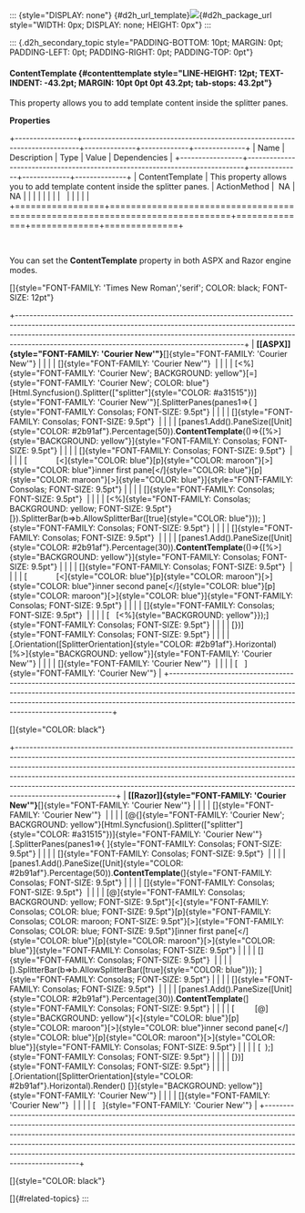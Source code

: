 ::: {style="DISPLAY: none"}
[](ms-xhelp:///?Id=d2h_url_template){#d2h_url_template}![](!package_url!){#d2h_package_url style="WIDTH: 0px; DISPLAY: none; HEIGHT: 0px"}
:::

::: {.d2h_secondary_topic style="PADDING-BOTTOM: 10pt; MARGIN: 0pt; PADDING-LEFT: 0pt; PADDING-RIGHT: 0pt; PADDING-TOP: 0pt"}
#### ContentTemplate {#contenttemplate style="LINE-HEIGHT: 12pt; TEXT-INDENT: -43.2pt; MARGIN: 10pt 0pt 0pt 43.2pt; tab-stops: 43.2pt"}

This property allows you to add template content inside the splitter panes.

**Properties**

+-----------------+-----------------------------------------------------------------------------+--------------+-------------+--------------+
| Name            | Description                                                                 | Type         | Value       | Dependencies |
+-----------------+-----------------------------------------------------------------------------+--------------+-------------+--------------+
| ContentTemplate | This property allows you to add template content inside the splitter panes. | ActionMethod |  NA         | NA           |
|                 |                                                                             |              |             |              |
|                 |                                                                             |              |             |              |
+=================+=============================================================================+==============+=============+==============+

 

You can set the **ContentTemplate** property in both ASPX and Razor engine modes.

[]{style="FONT-FAMILY: 'Times New Roman','serif'; COLOR: black; FONT-SIZE: 12pt"} 

+--------------------------------------------------------------------------------------------------------------------------------------------------------------------------------------------------------------------------------------------------------------------------------------------------------+
| **[\[ASPX\]]{style="FONT-FAMILY: 'Courier New'"}**[]{style="FONT-FAMILY: 'Courier New'"}                                                                                                                                                                                                               |
|                                                                                                                                                                                                                                                                                                        |
| []{style="FONT-FAMILY: 'Courier New'"}                                                                                                                                                                                                                                                                 |
|                                                                                                                                                                                                                                                                                                        |
| [\<%]{style="FONT-FAMILY: 'Courier New'; BACKGROUND: yellow"}[=]{style="FONT-FAMILY: 'Courier New'; COLOR: blue"}[Html.Syncfusion().Splitter([\"splitter\"]{style="COLOR: #a31515"})]{style="FONT-FAMILY: 'Courier New'"}[.SplitterPanes(panes1=\>{ ]{style="FONT-FAMILY: Consolas; FONT-SIZE: 9.5pt"} |
|                                                                                                                                                                                                                                                                                                        |
| []{style="FONT-FAMILY: Consolas; FONT-SIZE: 9.5pt"}                                                                                                                                                                                                                                                    |
|                                                                                                                                                                                                                                                                                                        |
| [panes1.Add().PaneSize([Unit]{style="COLOR: #2b91af"}.Percentage(50)).**ContentTemplate**(()=\>{[%\>]{style="BACKGROUND: yellow"}]{style="FONT-FAMILY: Consolas; FONT-SIZE: 9.5pt"}                                                                                                                    |
|                                                                                                                                                                                                                                                                                                        |
| []{style="FONT-FAMILY: Consolas; FONT-SIZE: 9.5pt"}                                                                                                                                                                                                                                                    |
|                                                                                                                                                                                                                                                                                                        |
| [             [\<]{style="COLOR: blue"}[p]{style="COLOR: maroon"}[\>]{style="COLOR: blue"}inner first pane[\</]{style="COLOR: blue"}[p]{style="COLOR: maroon"}[\>]{style="COLOR: blue"}]{style="FONT-FAMILY: Consolas; FONT-SIZE: 9.5pt"}                                                              |
|                                                                                                                                                                                                                                                                                                        |
| []{style="FONT-FAMILY: Consolas; FONT-SIZE: 9.5pt"}                                                                                                                                                                                                                                                    |
|                                                                                                                                                                                                                                                                                                        |
| [\<%]{style="FONT-FAMILY: Consolas; BACKGROUND: yellow; FONT-SIZE: 9.5pt"}[}).SplitterBar(b=\>b.AllowSplitterBar([true]{style="COLOR: blue"})); ]{style="FONT-FAMILY: Consolas; FONT-SIZE: 9.5pt"}                                                                                                     |
|                                                                                                                                                                                                                                                                                                        |
| []{style="FONT-FAMILY: Consolas; FONT-SIZE: 9.5pt"}                                                                                                                                                                                                                                                    |
|                                                                                                                                                                                                                                                                                                        |
| [panes1.Add().PaneSize([Unit]{style="COLOR: #2b91af"}.Percentage(30)).**ContentTemplate**(()=\>{[%\>]{style="BACKGROUND: yellow"}]{style="FONT-FAMILY: Consolas; FONT-SIZE: 9.5pt"}                                                                                                                    |
|                                                                                                                                                                                                                                                                                                        |
| []{style="FONT-FAMILY: Consolas; FONT-SIZE: 9.5pt"}                                                                                                                                                                                                                                                    |
|                                                                                                                                                                                                                                                                                                        |
| [             [\<]{style="COLOR: blue"}[p]{style="COLOR: maroon"}[\>]{style="COLOR: blue"}inner second pane[\</]{style="COLOR: blue"}[p]{style="COLOR: maroon"}[\>]{style="COLOR: blue"}]{style="FONT-FAMILY: Consolas; FONT-SIZE: 9.5pt"}                                                             |
|                                                                                                                                                                                                                                                                                                        |
| []{style="FONT-FAMILY: Consolas; FONT-SIZE: 9.5pt"}                                                                                                                                                                                                                                                    |
|                                                                                                                                                                                                                                                                                                        |
| [   [\<%]{style="BACKGROUND: yellow"}});]{style="FONT-FAMILY: Consolas; FONT-SIZE: 9.5pt"}                                                                                                                                                                                                             |
|                                                                                                                                                                                                                                                                                                        |
| [})]{style="FONT-FAMILY: Consolas; FONT-SIZE: 9.5pt"}                                                                                                                                                                                                                                                  |
|                                                                                                                                                                                                                                                                                                        |
| [.Orientation([SplitterOrientation]{style="COLOR: #2b91af"}.Horizontal) [%\>]{style="BACKGROUND: yellow"}]{style="FONT-FAMILY: 'Courier New'"}                                                                                                                                                         |
|                                                                                                                                                                                                                                                                                                        |
| []{style="FONT-FAMILY: 'Courier New'"}                                                                                                                                                                                                                                                                 |
|                                                                                                                                                                                                                                                                                                        |
| [   ]{style="FONT-FAMILY: 'Courier New'"}                                                                                                                                                                                                                                                              |
+--------------------------------------------------------------------------------------------------------------------------------------------------------------------------------------------------------------------------------------------------------------------------------------------------------+

[]{style="COLOR: black"} 

+---------------------------------------------------------------------------------------------------------------------------------------------------------------------------------------------------------------------------------------------------------------------------------------------------------------------------------------------------------------------------------------------------------------------------------+
| **[\[Razor\]]{style="FONT-FAMILY: 'Courier New'"}**[]{style="FONT-FAMILY: 'Courier New'"}                                                                                                                                                                                                                                                                                                                                       |
|                                                                                                                                                                                                                                                                                                                                                                                                                                 |
| []{style="FONT-FAMILY: 'Courier New'"}                                                                                                                                                                                                                                                                                                                                                                                          |
|                                                                                                                                                                                                                                                                                                                                                                                                                                 |
| [\@{]{style="FONT-FAMILY: 'Courier New'; BACKGROUND: yellow"}[Html.Syncfusion().Splitter([\"splitter\"]{style="COLOR: #a31515"})]{style="FONT-FAMILY: 'Courier New'"}[.SplitterPanes(panes1=\>{ ]{style="FONT-FAMILY: Consolas; FONT-SIZE: 9.5pt"}                                                                                                                                                                              |
|                                                                                                                                                                                                                                                                                                                                                                                                                                 |
| []{style="FONT-FAMILY: Consolas; FONT-SIZE: 9.5pt"}                                                                                                                                                                                                                                                                                                                                                                             |
|                                                                                                                                                                                                                                                                                                                                                                                                                                 |
| [panes1.Add().PaneSize([Unit]{style="COLOR: #2b91af"}.Percentage(50)).**ContentTemplate**(]{style="FONT-FAMILY: Consolas; FONT-SIZE: 9.5pt"}                                                                                                                                                                                                                                                                                    |
|                                                                                                                                                                                                                                                                                                                                                                                                                                 |
| []{style="FONT-FAMILY: Consolas; FONT-SIZE: 9.5pt"}                                                                                                                                                                                                                                                                                                                                                                             |
|                                                                                                                                                                                                                                                                                                                                                                                                                                 |
| [@]{style="FONT-FAMILY: Consolas; BACKGROUND: yellow; FONT-SIZE: 9.5pt"}[\<]{style="FONT-FAMILY: Consolas; COLOR: blue; FONT-SIZE: 9.5pt"}[p]{style="FONT-FAMILY: Consolas; COLOR: maroon; FONT-SIZE: 9.5pt"}[\>]{style="FONT-FAMILY: Consolas; COLOR: blue; FONT-SIZE: 9.5pt"}[inner first pane[\</]{style="COLOR: blue"}[p]{style="COLOR: maroon"}[\>]{style="COLOR: blue"}]{style="FONT-FAMILY: Consolas; FONT-SIZE: 9.5pt"} |
|                                                                                                                                                                                                                                                                                                                                                                                                                                 |
| []{style="FONT-FAMILY: Consolas; FONT-SIZE: 9.5pt"}                                                                                                                                                                                                                                                                                                                                                                             |
|                                                                                                                                                                                                                                                                                                                                                                                                                                 |
| [).SplitterBar(b=\>b.AllowSplitterBar([true]{style="COLOR: blue"})); ]{style="FONT-FAMILY: Consolas; FONT-SIZE: 9.5pt"}                                                                                                                                                                                                                                                                                                         |
|                                                                                                                                                                                                                                                                                                                                                                                                                                 |
| []{style="FONT-FAMILY: Consolas; FONT-SIZE: 9.5pt"}                                                                                                                                                                                                                                                                                                                                                                             |
|                                                                                                                                                                                                                                                                                                                                                                                                                                 |
| [panes1.Add().PaneSize([Unit]{style="COLOR: #2b91af"}.Percentage(30)).**ContentTemplate**(]{style="FONT-FAMILY: Consolas; FONT-SIZE: 9.5pt"}                                                                                                                                                                                                                                                                                    |
|                                                                                                                                                                                                                                                                                                                                                                                                                                 |
| [         [@]{style="BACKGROUND: yellow"}[\<]{style="COLOR: blue"}[p]{style="COLOR: maroon"}[\>]{style="COLOR: blue"}inner second pane[\</]{style="COLOR: blue"}[p]{style="COLOR: maroon"}[\>]{style="COLOR: blue"}]{style="FONT-FAMILY: Consolas; FONT-SIZE: 9.5pt"}                                                                                                                                                           |
|                                                                                                                                                                                                                                                                                                                                                                                                                                 |
| [  );]{style="FONT-FAMILY: Consolas; FONT-SIZE: 9.5pt"}                                                                                                                                                                                                                                                                                                                                                                         |
|                                                                                                                                                                                                                                                                                                                                                                                                                                 |
| [})]{style="FONT-FAMILY: Consolas; FONT-SIZE: 9.5pt"}                                                                                                                                                                                                                                                                                                                                                                           |
|                                                                                                                                                                                                                                                                                                                                                                                                                                 |
| [.Orientation([SplitterOrientation]{style="COLOR: #2b91af"}.Horizontal).Render() [}]{style="BACKGROUND: yellow"}]{style="FONT-FAMILY: 'Courier New'"}                                                                                                                                                                                                                                                                           |
|                                                                                                                                                                                                                                                                                                                                                                                                                                 |
| []{style="FONT-FAMILY: 'Courier New'"}                                                                                                                                                                                                                                                                                                                                                                                          |
|                                                                                                                                                                                                                                                                                                                                                                                                                                 |
| [   ]{style="FONT-FAMILY: 'Courier New'"}                                                                                                                                                                                                                                                                                                                                                                                       |
+---------------------------------------------------------------------------------------------------------------------------------------------------------------------------------------------------------------------------------------------------------------------------------------------------------------------------------------------------------------------------------------------------------------------------------+

[]{style="COLOR: black"} 

[]{#related-topics}
:::
